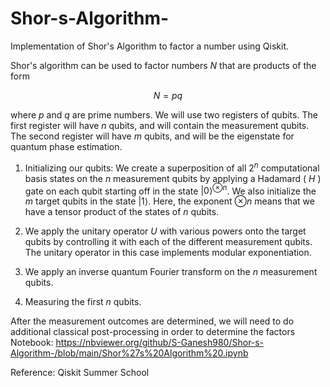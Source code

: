 # Shor-s-Algorithm-
Implementation of Shor's Algorithm to factor a number using Qiskit. 

Shor's algorithm can be used to factor numbers $N$ that are products of the form 

$$N = pq$$

where $p$ and $q$ are prime numbers. We will use two registers of qubits. The first register will have $n$ qubits, and will contain the measurement qubits. The second register will have $m$ qubits, and will be the eigenstate for quantum phase estimation.

1. Initializing our qubits: We create a superposition of all $2^n$ computational basis states on the $n$ measurement qubits by applying a Hadamard ( $H$ ) gate on each qubit starting off in the state $\vert0\rangle^{\otimes n}$. We also initialize the $m$ target qubits in the state $\vert1\rangle$. Here, the exponent $\otimes n$ means that we have a tensor product of the states of $n$ qubits.

2. We apply the unitary operator $U$ with various powers onto the target qubits by controlling it with each of the different measurement qubits. The unitary operator in this case implements modular exponentiation. 

3. We apply an inverse quantum Fourier transform on the $n$ measurement qubits.

4. Measuring the first $n$ qubits. 

After the measurement outcomes are determined, we will need to do additional classical post-processing in order to determine the factors
Notebook: https://nbviewer.org/github/S-Ganesh980/Shor-s-Algorithm-/blob/main/Shor%27s%20Algorithm%20.ipynb

Reference: Qiskit Summer School 
